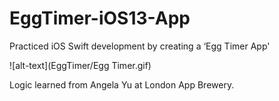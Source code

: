 # EggTimer-iOS13-App

Practiced iOS Swift development by creating a ‘Egg Timer App'

![alt-text](EggTimer/Egg Timer.gif)

Logic learned from Angela Yu at London App Brewery.
